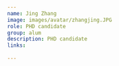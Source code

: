 ```yaml
---
name: Jing Zhang
image: images/avatar/zhangjing.JPG
role: PHD candidate
group: alum
description: PHD candidate
links:
    
---
```

